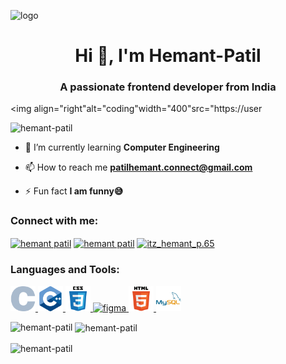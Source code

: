 ![logo]()
<h1 align="center">Hi 👋, I'm Hemant-Patil</h1>
<h3 align="center">A passionate frontend developer from India</h3>

<img align="right"alt="coding"width="400"src="https://user

<p align="left"> <img src="https://komarev.com/ghpvc/?username=hemant-patil&label=Profile%20views&color=0e75b6&style=flat" alt="hemant-patil" /> </p>

- 🌱 I’m currently learning **Computer Engineering**

- 📫 How to reach me **patilhemant.connect@gmail.com**

- ⚡ Fun fact **I am funny😅**

<h3 align="left">Connect with me:</h3>
<p align="left">
<a href="https://linkedin.com/in/hemant patil" target="blank"><img align="center" src="https://raw.githubusercontent.com/rahuldkjain/github-profile-readme-generator/master/src/images/icons/Social/linked-in-alt.svg" alt="hemant patil" height="30" width="40" /></a>
<a href="https://fb.com/hemant patil" target="blank"><img align="center" src="https://raw.githubusercontent.com/rahuldkjain/github-profile-readme-generator/master/src/images/icons/Social/facebook.svg" alt="hemant patil" height="30" width="40" /></a>
<a href="https://instagram.com/itz_hemant_p.65" target="blank"><img align="center" src="https://raw.githubusercontent.com/rahuldkjain/github-profile-readme-generator/master/src/images/icons/Social/instagram.svg" alt="itz_hemant_p.65" height="30" width="40" /></a>
</p>

<h3 align="left">Languages and Tools:</h3>
<p align="left"> <a href="https://www.cprogramming.com/" target="_blank" rel="noreferrer"> <img src="https://raw.githubusercontent.com/devicons/devicon/master/icons/c/c-original.svg" alt="c" width="40" height="40"/> </a> <a href="https://www.w3schools.com/cpp/" target="_blank" rel="noreferrer"> <img src="https://raw.githubusercontent.com/devicons/devicon/master/icons/cplusplus/cplusplus-original.svg" alt="cplusplus" width="40" height="40"/> </a> <a href="https://www.w3schools.com/css/" target="_blank" rel="noreferrer"> <img src="https://raw.githubusercontent.com/devicons/devicon/master/icons/css3/css3-original-wordmark.svg" alt="css3" width="40" height="40"/> </a> <a href="https://www.figma.com/" target="_blank" rel="noreferrer"> <img src="https://www.vectorlogo.zone/logos/figma/figma-icon.svg" alt="figma" width="40" height="40"/> </a> <a href="https://www.w3.org/html/" target="_blank" rel="noreferrer"> <img src="https://raw.githubusercontent.com/devicons/devicon/master/icons/html5/html5-original-wordmark.svg" alt="html5" width="40" height="40"/> </a> <a href="https://www.mysql.com/" target="_blank" rel="noreferrer"> <img src="https://raw.githubusercontent.com/devicons/devicon/master/icons/mysql/mysql-original-wordmark.svg" alt="mysql" width="40" height="40"/> </a> </p>

<p><img align="left" src="https://github-readme-stats.vercel.app/api/top-langs?username=hemant-patil&show_icons=true&locale=en&layout=compact" alt="hemant-patil" /></p>

<p>&nbsp;<img align="center" src="https://github-readme-stats.vercel.app/api?username=hemant-patil&show_icons=true&locale=en" alt="hemant-patil" /></p>

<p><img align="center" src="https://github-readme-streak-stats.herokuapp.com/?user=hemant-patil&" alt="hemant-patil" /></p>
